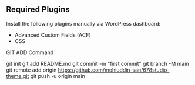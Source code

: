 ## Required Plugins

Install the following plugins manually via WordPress dashboard:

- Advanced Custom Fields (ACF)
- CSS


GIT ADD Command

git init
git add README.md
git commit -m "first commit"
git branch -M main
git remote add origin https://github.com/mohiuddin-san/678studio-theme.git
git push -u origin main